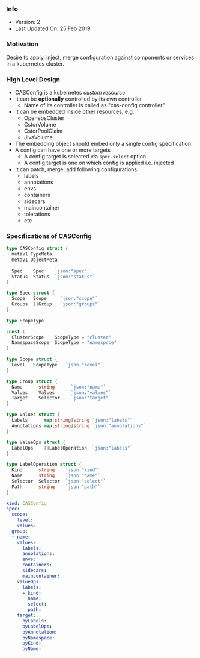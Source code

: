 ### Info
- Version: 2
- Last Updated On: 25 Feb 2019

### Motivation
Desire to apply, inject, merge configuration against components or services in a kubernetes cluster.

### High Level Design
- CASConfig is a kubernetes _custom resource_
- It can be **optionally** controlled by its own controller
  - Name of its controller is called as "cas-config controller"
- It can be embedded inside other resources, e.g.:
  - OpenebsCluster
  - CstorVolume
  - CstorPoolClaim
  - JivaVolume
- The embedding object should embed only a single config specification
- A config can have one or more targets
  - A config target is selected via `spec.select` option
  - A config target is one on which config is applied i.e. injected
- It can patch, merge, add following configurations:
  - labels
  - annotations
  - envs
  - containers
  - sidecars
  - maincontainer
  - tolerations
  - etc

### Specifications of CASConfig
```go
type CASConfig struct {
  metav1.TypeMeta
  metav1.ObjectMeta
  
  Spec    Spec    `json:"spec"`
  Status  Status  `json:"status"`
}

type Spec struct {
  Scope   Scope     `json:"scope"`
  Groups  []Group   `json:"groups"`
}

type ScopeType

const (
  ClusterScope    ScopeType = "cluster"
  NamespaceScope  ScopeType = "namespace"
)

type Scope struct {
  Level   ScopeType   `json:"level"`
}

type Group struct {
  Name      string      `json:"name"`
  Values    Values      `json:"values"`
  Target    Selector    `json:"target"`
}

type Values struct {
  Labels      map[string]string `json:"labels"`
  Annotations map[string]string `json:"annotations"`
}

type ValueOps struct {
  LabelOps    []LabelOperation  `json:"labels"`
}

type LabelOperation struct {
  Kind      string    `json:"kind"`
  Name      string    `json:"name"`
  Selector  Selector  `json:"select"`
  Path      string    `json:"path"`
}
```

```yaml
kind: CASConfig
spec:
  scope:
    level:
    values:
  group:
  - name:
    values:
      labels:
      annotations:
      envs:
      containers:
      sidecars:
      maincontainer:
    valueOps:
      labels:
      - kind:
        name:
        select:
        path:
    target:
      byLabels:
      byLabelOps:
      byAnnotation:
      byNamespace:
      byKind:
      byName:
```
